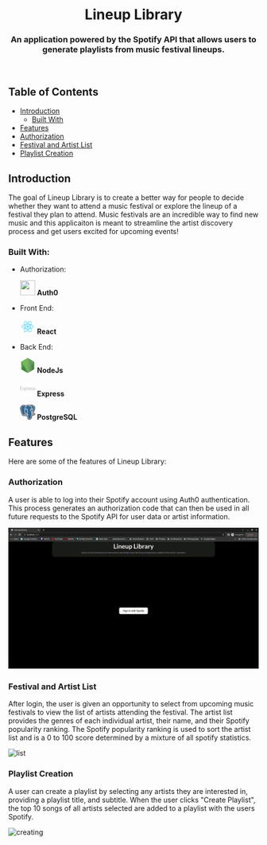 <h1 align="center"> Lineup Library </h1>
<h3 align="center"> An application powered by the Spotify API that allows users to generate playlists from music festival lineups. </h3> <br>

## Table of Contents

- [Introduction](#introduction)
  - [Built With](#built-with)
 - [Features](#features)
  - [Authorization](#authorization)
  - [Festival and Artist List](#festival-and-artist-list)
  - [Playlist Creation](#playlist-creation)
  
  
## Introduction
The goal of Lineup Library is to create a better way for people to decide whether they want to attend a music festival or explore the lineup of a festival they plan to attend. Music festivals are an incredible way to find new music and this applicaiton is meant to streamline the artist discovery process and get users excited for upcoming events!

### Built With:

- Authorization: 

    <img src="https://avatars.githubusercontent.com/u/2824157?s=280&v=4" width=30px height=30px> **Auth0**
    
- Front End:

    <img src="https://raw.githubusercontent.com/github/explore/80688e429a7d4ef2fca1e82350fe8e3517d3494d/topics/react/react.png" width=30px height=30px> **React**

- Back End:

   <img src="https://raw.githubusercontent.com/github/explore/80688e429a7d4ef2fca1e82350fe8e3517d3494d/topics/nodejs/nodejs.png" width=30px height=30px> **NodeJs**

   <img src="https://raw.githubusercontent.com/github/explore/80688e429a7d4ef2fca1e82350fe8e3517d3494d/topics/express/express.png" width=30px height=30px> **Express**

   <img src="https://raw.githubusercontent.com/github/explore/80688e429a7d4ef2fca1e82350fe8e3517d3494d/topics/postgresql/postgresql.png" width=30px height=30px> **PostgreSQL**
   
   
   
## Features

Here are some of the features of Lineup Library:

### Authorization
A user is able to log into their Spotify account using Auth0 authentication. This process generates an authorization code that can then be used in all future requests to the Spotify API for user data or artist information. 

![login](https://github.com/abanderson3/Lineup-Library/blob/027248562da0d4c06f6a07e8154ab1858deff5dd/src/Auth%20LL.gif)

### Festival and Artist List
After login, the user is given an opportunity to select from upcoming music festivals to view the list of artists attending the festival. The artist list provides the genres of each individual artist, their name, and their Spotify popularity ranking. The Spotify popularity ranking is used to sort the artist list and is a 0 to 100 score determined by a mixture of all spotify statistics. 

![list](https://github.com/abanderson3/Lineup-Library/blob/e9d9ca0bbbe60e672b37b18ad6d82a0400d79369/src/List%20LL.gif)

### Playlist Creation
A user can create a playlist by selecting any artists they are interested in, providing a playlist title, and subtitle. When the user clicks "Create Playlist", the top 10 songs of all artists selected are added to a playlist with the users Spotify. 

![creating](https://github.com/abanderson3/Lineup-Library/blob/main/src/Creating%20LL.gif)
